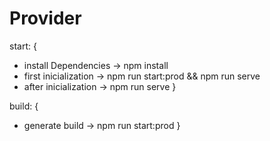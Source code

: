 # Provider
start: {
- install Dependencies -> npm install   
- first inicialization -> npm run start:prod && npm run serve
- after inicialization -> npm run serve
}

build: { 
- generate build -> npm run start:prod
}
